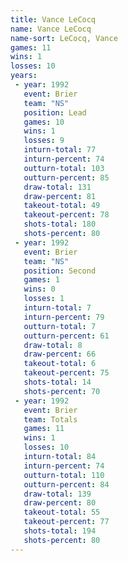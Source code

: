 ```yaml
---
title: Vance LeCocq
name: Vance LeCocq
name-sort: LeCocq, Vance
games: 11
wins: 1
losses: 10
years:
 - year: 1992
   event: Brier
   team: "NS"
   position: Lead
   games: 10
   wins: 1
   losses: 9
   inturn-total: 77
   inturn-percent: 74
   outturn-total: 103
   outturn-percent: 85
   draw-total: 131
   draw-percent: 81
   takeout-total: 49
   takeout-percent: 78
   shots-total: 180
   shots-percent: 80
 - year: 1992
   event: Brier
   team: "NS"
   position: Second
   games: 1
   wins: 0
   losses: 1
   inturn-total: 7
   inturn-percent: 79
   outturn-total: 7
   outturn-percent: 61
   draw-total: 8
   draw-percent: 66
   takeout-total: 6
   takeout-percent: 75
   shots-total: 14
   shots-percent: 70
 - year: 1992
   event: Brier
   team: Totals
   games: 11
   wins: 1
   losses: 10
   inturn-total: 84
   inturn-percent: 74
   outturn-total: 110
   outturn-percent: 84
   draw-total: 139
   draw-percent: 80
   takeout-total: 55
   takeout-percent: 77
   shots-total: 194
   shots-percent: 80
---
```


